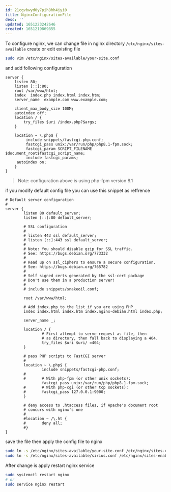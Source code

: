 ```yaml
---
id: 21cgvbwyd0y7pih8hh4jyi0
title: NginxConfigurationFile
desc: ''
updated: 1651223242646
created: 1651219869855
---
```


To configure nginx, we can change file in nginx directory `/etc/nginx/sites-available` create or edit existing file

```bash
sudo vim /etc/nginx/sites-available/your-site.conf
```

and add following configuration

```nginx
server {
    listen 80;
    listen [::]:80;
    root /var/www/html;
    index  index.php index.html index.htm;
    server_name  example.com www.example.com;

    client_max_body_size 100M;
    autoindex off;
    location / {
        try_files $uri /index.php?$args;
    }

    location ~ \.php$ {
         include snippets/fastcgi-php.conf;
         fastcgi_pass unix:/var/run/php/php8.1-fpm.sock;
         fastcgi_param SCRIPT_FILENAME $document_root$fastcgi_script_name;
         include fastcgi_params;
	 autoindex on;
    }
}
```

> Note: configuration above is using php-fpm version 8.1

if you modify default config file you can use this snippet as reffrence

```nginx
# Default server configuration
#
server {
        listen 80 default_server;
        listen [::]:80 default_server;

        # SSL configuration
        #
        # listen 443 ssl default_server;
        # listen [::]:443 ssl default_server;
        #
        # Note: You should disable gzip for SSL traffic.
        # See: https://bugs.debian.org/773332
        #
        # Read up on ssl_ciphers to ensure a secure configuration.
        # See: https://bugs.debian.org/765782
        #
        # Self signed certs generated by the ssl-cert package
        # Don't use them in a production server!
        #
        # include snippets/snakeoil.conf;

        root /var/www/html;

        # Add index.php to the list if you are using PHP
        index index.html index.htm index.nginx-debian.html index.php;

        server_name _;

        location / {
                # First attempt to serve request as file, then
                # as directory, then fall back to displaying a 404.
                try_files $uri $uri/ =404;
        }

        # pass PHP scripts to FastCGI server
        #
        location ~ \.php$ {
                include snippets/fastcgi-php.conf;
        #
        #       # With php-fpm (or other unix sockets):
                fastcgi_pass unix:/var/run/php/php8.1-fpm.sock;
        #       # With php-cgi (or other tcp sockets):
        #       fastcgi_pass 127.0.0.1:9000;
        }

        # deny access to .htaccess files, if Apache's document root
        # concurs with nginx's one
        #
        #location ~ /\.ht {
        #       deny all;
        #}
}
```

save the file then apply the config file to nginx

```bash
sudo ln -s /etc/nginx/sites-available/your-site.conf /etc/nginx/sites-enabled/
sudo ln -s /etc/nginx/sites-available/sirius.conf /etc/nginx/sites-enabled/
```

After change is apply restart nginx service

```bash
sudo systemctl restart nginx
# or
sudo service nginx restart
```